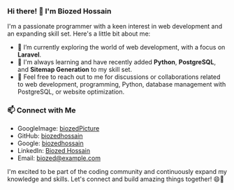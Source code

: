 ### Hi there! 👋 I'm Biozed Hossain

I'm a passionate programmer with a keen interest in web development and an expanding skill set. Here's a little bit about me:

- 🔭 I’m currently exploring the world of web development, with a focus on **Laravel**.
- 🌱 I'm always learning and have recently added **Python**, **PostgreSQL**, and **Sitemap Generation** to my skill set.
- 💬 Feel free to reach out to me for discussions or collaborations related to web development, programming, Python, database management with PostgreSQL, or website optimization.

### 📫 Connect with Me
- GoogleImage: [biozedPicture](https://www.google.com/search?sca_esv=563950002&sxsrf=AB5stBhUPLEjOm2g6sN1HKzQVUsUk1TDzA:1694244616825&q=biozed+hossain&tbm=isch&source=lnms&sa=X)
- GitHub: [biozedhossain](https://github.com/coderbiozed)
- Google: [biozedhossain](https://www.google.com/search?q=biozed+hossain)
- LinkedIn: [Biozed Hossain](https://www.linkedin.com/biozedhossain/)
- Email: biozed@example.com

I'm excited to be part of the coding community and continuously expand my knowledge and skills. Let's connect and build amazing things together! 😄🚀
